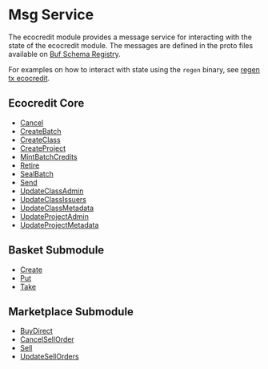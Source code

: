 # Msg Service

The ecocredit module provides a message service for interacting with the state of the ecocredit module. The messages are defined in the proto files available on [Buf Schema Registry](https://buf.build/regen/regen-ledger).

For examples on how to interact with state using the `regen` binary, see [regen tx ecocredit](../../commands/regen_tx_ecocredit.md).

## Ecocredit Core

<!-- listed alphabetically -->

- [Cancel](https://buf.build/regen/regen-ledger/docs/main:regen.ecocredit.v1#regen.ecocredit.v1.Msg.Cancel)
- [CreateBatch](https://buf.build/regen/regen-ledger/docs/main:regen.ecocredit.v1#regen.ecocredit.v1.Msg.CreateBatch)
- [CreateClass](https://buf.build/regen/regen-ledger/docs/main:regen.ecocredit.v1#regen.ecocredit.v1.Msg.CreateClass)
- [CreateProject](https://buf.build/regen/regen-ledger/docs/main:regen.ecocredit.v1#regen.ecocredit.v1.Msg.CreateProject)
- [MintBatchCredits](https://buf.build/regen/regen-ledger/docs/main:regen.ecocredit.v1#regen.ecocredit.v1.Msg.MintBatchCredits)
- [Retire](https://buf.build/regen/regen-ledger/docs/main:regen.ecocredit.v1#regen.ecocredit.v1.Msg.Retire)
- [SealBatch](https://buf.build/regen/regen-ledger/docs/main:regen.ecocredit.v1#regen.ecocredit.v1.Msg.SealBatch)
- [Send](https://buf.build/regen/regen-ledger/docs/main:regen.ecocredit.v1#regen.ecocredit.v1.Msg.Send)
- [UpdateClassAdmin](https://buf.build/regen/regen-ledger/docs/main:regen.ecocredit.v1#regen.ecocredit.v1.Msg.UpdateClassAdmin)
- [UpdateClassIssuers](https://buf.build/regen/regen-ledger/docs/main:regen.ecocredit.v1#regen.ecocredit.v1.Msg.UpdateClassIssuers)
- [UpdateClassMetadata](https://buf.build/regen/regen-ledger/docs/main:regen.ecocredit.v1#regen.ecocredit.v1.Msg.UpdateClassMetadata)
- [UpdateProjectAdmin](https://buf.build/regen/regen-ledger/docs/main:regen.ecocredit.v1#regen.ecocredit.v1.Msg.UpdateProjectAdmin)
- [UpdateProjectMetadata](https://buf.build/regen/regen-ledger/docs/main:regen.ecocredit.v1#regen.ecocredit.v1.Msg.UpdateProjectMetadata)

## Basket Submodule

<!-- listed alphabetically -->

- [Create](https://buf.build/regen/regen-ledger/docs/main:regen.ecocredit.basket.v1#regen.ecocredit.basket.v1.Msg.Create)
- [Put](https://buf.build/regen/regen-ledger/docs/main:regen.ecocredit.basket.v1#regen.ecocredit.basket.v1.Msg.Put)
- [Take](https://buf.build/regen/regen-ledger/docs/main:regen.ecocredit.basket.v1#regen.ecocredit.basket.v1.Msg.Take)

## Marketplace Submodule

<!-- listed alphabetically -->

- [BuyDirect](https://buf.build/regen/regen-ledger/docs/main:regen.ecocredit.marketplace.v1#regen.ecocredit.marketplace.v1.Msg.BuyDirect)
- [CancelSellOrder](https://buf.build/regen/regen-ledger/docs/main:regen.ecocredit.marketplace.v1#regen.ecocredit.marketplace.v1.Msg.CancelSellOrder)
- [Sell](https://buf.build/regen/regen-ledger/docs/main:regen.ecocredit.marketplace.v1#regen.ecocredit.marketplace.v1.Msg.Sell)
- [UpdateSellOrders](https://buf.build/regen/regen-ledger/docs/main:regen.ecocredit.marketplace.v1#regen.ecocredit.marketplace.v1.Msg.UpdateSellOrders)
